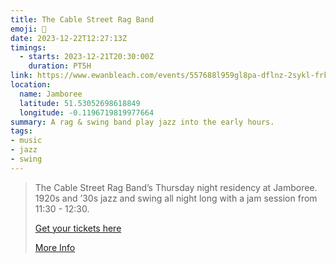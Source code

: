 ```yaml
---
title: The Cable Street Rag Band
emoji: 🎻
date: 2023-12-22T12:27:13Z
timings:
  - starts: 2023-12-21T20:30:00Z
    duration: PT5H
link: https://www.ewanbleach.com/events/557688l959gl8pa-dflnz-2sykl-frkxa-f5p58-m2d3p-dybs2-kwew8-tjls6-94w7t-hytj4-mzjhe-z8zkw-f6hk4-x79yn-wlynt-6jtnm-tkwj3-rbyyk-pb4xx-bbdsh-35xpf-erye2-2nlxy-4cz4b-pme3d-gsb28
location:
  name: Jamboree
  latitude: 51.53052698618849
  longitude: -0.1196719819977664
summary: A rag & swing band play jazz into the early hours.
tags:
- music
- jazz
- swing
---
```

> The Cable Street Rag Band’s Thursday night residency at Jamboree. 1920s and ’30s jazz and swing all night long with a jam session from 11:30 - 12:30.
>
> [Get your tickets here](https://www.wegottickets.com/event/598828/)
>
> [More Info](https://www.jamboreevenue.co.uk/events/limehouse-de-reverie-with-the-cable-street-rag-band-27/)
